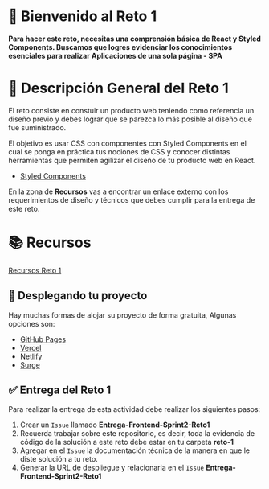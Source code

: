 # 👋 Bienvenido al Reto 1

**Para hacer este reto, necesitas una comprensión básica de React y Styled Components. Buscamos que logres evidenciar los conocimientos esenciales para realizar Aplicaciones de una sola página - SPA**

# 📝 Descripción General del Reto 1

El reto consiste en constuir un producto web teniendo como referencia un diseño previo y debes lograr que se parezca lo más posible al diseño que fue suministrado.

El objetivo es usar CSS con componentes con Styled Components en el cual se ponga en práctica tus nociones de CSS y conocer distintas herramientas que permiten agilizar el diseño de tu producto web en React.

- [Styled Components](https://styled-components.com/)


En la zona de **Recursos** vas a encontrar un enlace externo con los requerimientos de diseño y técnicos que debes cumplir para la entrega de este reto.

# 📚 Recursos

[Recursos Reto 1](https://drive.google.com/drive/folders/1zjMaR7GRTjFUC5g8QcXOnON2WtPK9V2U?usp=sharing) 

## 🚀 Desplegando tu proyecto

Hay muchas formas de alojar su proyecto de forma gratuita, Algunas opciones son:

- [GitHub Pages](https://pages.github.com/)
- [Vercel](https://vercel.com/)
- [Netlify](https://www.netlify.com/)
- [Surge](https://surge.sh/)

## ✅ Entrega del Reto 1

Para realizar la entrega de esta actividad debe realizar los siguientes pasos:

1. Crear un `Issue` llamado **Entrega-Frontend-Sprint2-Reto1**
2. Recuerda trabajar sobre este repositorio, es decir, toda la evidencia de código de la solución a este reto debe estar en tu carpeta **reto-1**
3. Agregar en el `Issue` la documentación técnica de la manera en que le diste solución a tu reto.
4. Generar la URL de despliegue y relacionarla en el `Issue` **Entrega-Frontend-Sprint2-Reto1**
    

